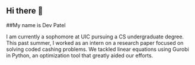 ## Hi there 👋
##My name is Dev Patel

I am currently a sophomore at UIC pursuing a CS undergraduate degree. 
This past summer, I worked as an intern on a research paper focused on solving coded cashing problems. We tackled linear equations using Gurobi in Python, an optimization tool that greatly aided our efforts.
<!--
**Devp459/Devp459** is a ✨ _special_ ✨ repository because its `README.md` (this file) appears on your GitHub profile.

Here are some ideas to get you started:

- 🔭 I’m currently working on ...
- 🌱 I’m currently learning ...
- 👯 I’m looking to collaborate on ...
- 🤔 I’m looking for help with ...
- 💬 Ask me about ...
- 📫 How to reach me: ...
- 😄 Pronouns: ...
- ⚡ Fun fact: ...
-->

